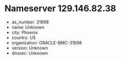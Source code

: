 # Nameserver 129.146.82.38

* as_number: 31898
* name: Unknown
* city: Phoenix
* country: US
* organization: ORACLE-BMC-31898
* version: Unknown
* dnssec: Unknown
